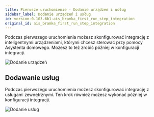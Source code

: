```yaml
---
title: Pierwsze uruchomienie - Dodanie urządzeń i usług
sidebar_label: Dodanie urządzeń i usług
id: version-0.103.6b1-ais_bramka_first_run_step_integration
original_id: ais_bramka_first_run_step_integration
---
```


Podczas pierwszego uruchomienia możesz skonfigurować integrację z inteligentnymi urządzeniami, którymi chcesz sterować przy pomocy Asystenta domowego. Możesz to też zrobić później w konfiguracji integracji.

![Dodanie urządzeń](/AIS-docs/img/en/frontend/onboarding_step_4.png)


## Dodawanie usług

Podczas pierwszego uruchomienia możesz skonfigurować integrację z usługami zewnętrznymi. Ten krok również możesz wykonać później w konfiguracji integracji.

![Dodanie usług](/AIS-docs/img/en/frontend/onboarding_step_5.png)
